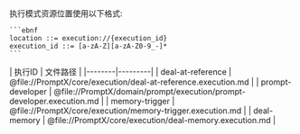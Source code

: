 

<resource protocol="execution">
  <location>
    执行模式资源位置使用以下格式:
    
    ```ebnf
    location ::= execution://{execution_id}
    execution_id ::= [a-zA-Z][a-zA-Z0-9_-]*
    ```
  </location>
  
  <registry>
    <!-- 执行模式ID到文件路径的映射表 -->
    | 执行ID | 文件路径 |
    |--------|---------|
    | deal-at-reference | @file://PromptX/core/execution/deal-at-reference.execution.md |
    | prompt-developer | @file://PromptX/domain/prompt/execution/prompt-developer.execution.md |
    | memory-trigger | @file://PromptX/core/execution/memory-trigger.execution.md |
    | deal-memory | @file://PromptX/core/execution/deal-memory.execution.md |
  </registry>
</resource> 